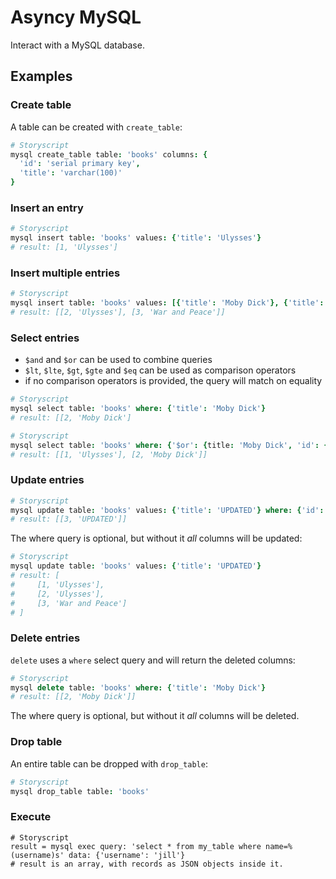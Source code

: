 # Asyncy MySQL

Interact with a MySQL database.

Examples
-------

### Create table

A table can be created with `create_table`:

```coffee
# Storyscript
mysql create_table table: 'books' columns: {
  'id': 'serial primary key',
  'title': 'varchar(100)'
}
```

### Insert an entry

```coffee
# Storyscript
mysql insert table: 'books' values: {'title': 'Ulysses'}
# result: [1, 'Ulysses']
```

### Insert multiple entries

```coffee
# Storyscript
mysql insert table: 'books' values: [{'title': 'Moby Dick'}, {'title': 'War and Peace'}]
# result: [[2, 'Ulysses'], [3, 'War and Peace']]
```

### Select entries

- `$and` and `$or` can be used to combine queries
- `$lt`, `$lte`, `$gt`, `$gte` and `$eq` can be used as comparison operators
- if no comparison operators is provided, the query will match on equality

```coffee
# Storyscript
mysql select table: 'books' where: {'title': 'Moby Dick'}
# result: [[2, 'Moby Dick']
```

```coffee
# Storyscript
mysql select table: 'books' where: {'$or': {title: 'Moby Dick', 'id': {'$lt': 2}}}
# result: [[1, 'Ulysses'], [2, 'Moby Dick']]
```

### Update entries

```coffee
# Storyscript
mysql update table: 'books' values: {'title': 'UPDATED'} where: {'id': {'$gt': 2}}
# result: [[3, 'UPDATED']]
```

The where query is optional, but without it _all_ columns will be updated:

```coffee
# Storyscript
mysql update table: 'books' values: {'title': 'UPDATED'}
# result: [
#     [1, 'Ulysses'],
#     [2, 'Ulysses'],
#     [3, 'War and Peace']
# ]
```

### Delete entries

`delete` uses a `where` select query and will return the deleted columns:

```coffee
# Storyscript
mysql delete table: 'books' where: {'title': 'Moby Dick'}
# result: [[2, 'Moby Dick']]
```

The where query is optional, but without it _all_ columns will be deleted.

### Drop table

An entire table can be dropped with `drop_table`:

```coffee
# Storyscript
mysql drop_table table: 'books'
```

### Execute

```storyscript
# Storyscript
result = mysql exec query: 'select * from my_table where name=%(username)s' data: {'username': 'jill'}
# result is an array, with records as JSON objects inside it.
```
